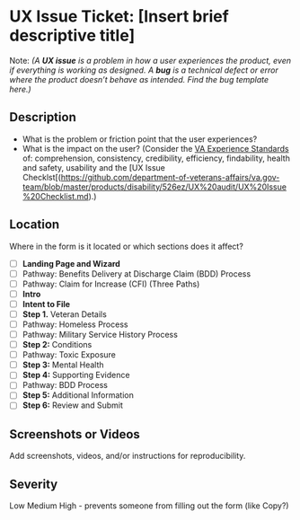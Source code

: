 # UX Issue Ticket: [Insert brief descriptive title]
Note: _(A **UX issue** is a problem in how a user experiences the product, even if everything is working as designed. A **bug** is a technical defect or error where the product doesn’t behave as intended. Find the bug template here.)_

## Description
- What is the problem or friction point that the user experiences?
- What is the impact on the user? (Consider the [VA Experience Standards](https://design.va.gov/about/experience-standards/) of: comprehension, consistency, credibility, efficiency, findability, health and safety, usability and the [UX Issue Checklst[(https://github.com/department-of-veterans-affairs/va.gov-team/blob/master/products/disability/526ez/UX%20audit/UX%20Issue%20Checklist.md).)
  
## Location
Where in the form is it located or which sections does it affect?
- [ ] **Landing Page and Wizard**
- [ ] Pathway: Benefits Delivery at Discharge Claim (BDD) Process
- [ ] Pathway: Claim for Increase (CFI) (Three Paths)
- [ ] **Intro**
- [ ] **Intent to File**
- [ ] **Step 1.** Veteran Details
- [ ] Pathway: Homeless Process
- [ ] Pathway: Military Service History Process
- [ ] **Step 2:** Conditions
- [ ] Pathway: Toxic Exposure
- [ ] **Step 3:** Mental Health
- [ ] **Step 4:** Supporting Evidence
- [ ] Pathway: BDD Process
- [ ] **Step 5:** Additional Information
- [ ] **Step 6:** Review and Submit

## Screenshots or Videos
Add screenshots, videos, and/or instructions for reproducibility. 

## Severity
Low
Medium
High - prevents someone from filling out the form (like Copy?) 
